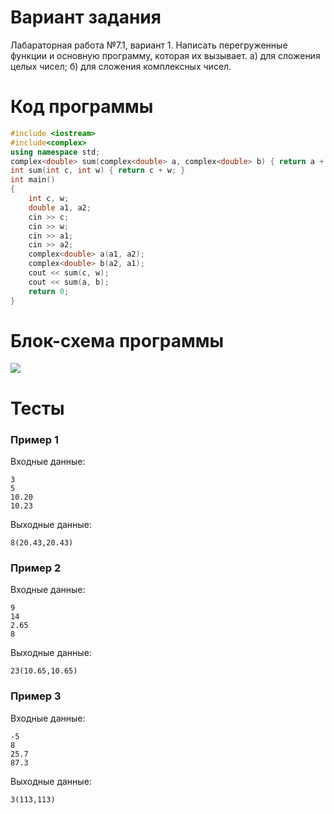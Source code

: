 # Вариант задания
Лабараторная работа №7.1, вариант 1.
Написать перегруженные функции и основную программу,
которая их вызывает.
а) для сложения целых чисел;
б) для сложения комплексных чисел.
# Код программы
```cpp
#include <iostream>
#include<complex>
using namespace std;
complex<double> sum(complex<double> a, complex<double> b) { return a + b; }
int sum(int c, int w) { return c + w; }
int main()
{
    int c, w;
    double a1, a2;
    cin >> c;
    cin >> w;
    cin >> a1;
    cin >> a2;
    complex<double> a(a1, a2);
    complex<double> b(a2, a1);
    cout << sum(c, w);
    cout << sum(a, b);
    return 0;
}
```
# Блок-схема программы
<image src="lab_4.drawio.png">
	
# Тесты
### Пример 1
Входные данные:
```
3
5
10.20
10.23
```
Выходные данные:
```
8(20.43,20.43)
```
### Пример 2
Входные данные:
```
9
14
2.65
8
```
Выходные данные:
```
23(10.65,10.65)
```
### Пример 3
Входные данные:
```
-5
8
25.7
87.3
```
Выходные данные:
```
3(113,113)
```
